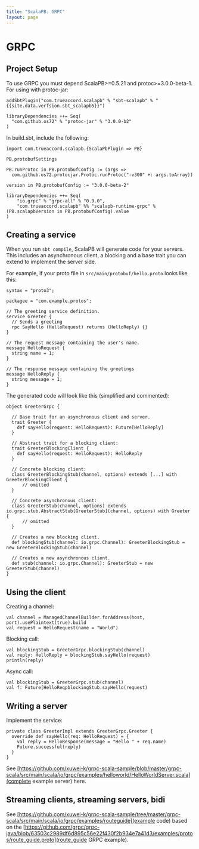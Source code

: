 ```yaml
---
title: "ScalaPB: GRPC"
layout: page
---
```


# GRPC

## Project Setup

To use GRPC you must depend ScalaPB>=0.5.21 and protoc>=3.0.0-beta-1. For using
with protoc-jar:

    addSbtPlugin("com.trueaccord.scalapb" % "sbt-scalapb" % "{{site.data.verfsion.sbt_scalapb5}}")

    libraryDependencies ++= Seq(
      "com.github.os72" % "protoc-jar" % "3.0.0-b2"
    )

In build.sbt, include the following:

    import com.trueaccord.scalapb.{ScalaPbPlugin => PB}

    PB.protobufSettings

    PB.runProtoc in PB.protobufConfig := (args =>
      com.github.os72.protocjar.Protoc.runProtoc("-v300" +: args.toArray))

    version in PB.protobufConfig := "3.0.0-beta-2"

    libraryDependencies ++= Seq(
        "io.grpc" % "grpc-all" % "0.9.0",
        "com.trueaccord.scalapb" %% "scalapb-runtime-grpc" % (PB.scalapbVersion in PB.protobufConfig).value
    )

## Creating a service

When you run `sbt compile`, ScalaPB will generate code for your servers. This
includes an asynchronous client, a blocking and a base trait you can extend to
implement the server side.

For example, if your proto file in `src/main/protobuf/hello.proto` looks like
this:

    syntax = "proto3";

    packagee = "com.example.protos";

    // The greeting service definition.
    service Greeter {
      // Sends a greeting
      rpc SayHello (HelloRequest) returns (HelloReply) {}
    }

    // The request message containing the user's name.
    message HelloRequest {
      string name = 1;
    }

    // The response message containing the greetings
    message HelloReply {
      string message = 1;
    }


The generated code will look like this (simplified and commented):

    object GreeterGrpc {

      // Base trait for an asynchronous client and server.
      trait Greeter {
        def sayHello(request: HelloRequest): Future[HelloReply]
      }

      // Abstract trait for a blocking client:
      trait GreeterBlockingClient {
        def sayHello(request: HelloRequest): HelloReply
      }

      // Concrete blocking client:
      class GreeterBlockingStub(channel, options) extends [...] with GreeterBlockingClient {
          // omitted
      }

      // Concrete asynchronous client:
      class GreeterStub(channel, options) extends io.grpc.stub.AbstractStub[GreeterStub](channel, options) with Greeter {
          // omitted
      }

      // Creates a new blocking client.
      def blockingStub(channel: io.grpc.Channel): GreeterBlockingStub = new GreeterBlockingStub(channel)

      // Creates a new asynchronous client.
      def stub(channel: io.grpc.Channel): GreeterStub = new GreeterStub(channel)
    }

## Using the client

Creating a channel:

    val channel = ManagedChannelBuilder.forAddress(host, port).usePlaintext(true).build
    val request = HelloRequest(name = "World")

Blocking call:

    val blockingStub = GreeterGrpc.blockingStub(channel)
    val reply: HelloReply = blockingStub.sayHello(request)
    println(reply)

Async call:

    val blockingStub = GreeterGrpc.stub(channel)
    val f: Future[HelloReqpblockingStub.sayHello(request)

## Writing a server

Implement the service:

    private class GreeterImpl extends GreeterGrpc.Greeter {
      override def sayHello(req: HelloRequest) = {
        val reply = HelloResponse(message = "Hello " + req.name)
        Future.successful(reply)
      }
    }

See
[https://github.com/xuwei-k/grpc-scala-sample/blob/master/grpc-scala/src/main/scala/io/grpc/examples/helloworld/HelloWorldServer.scala](complete example server) here.

## Streaming clients, streaming servers, bidi

See [https://github.com/xuwei-k/grpc-scala-sample/tree/master/grpc-scala/src/main/scala/io/grpc/examples/routeguide](example
code) based on the
[https://github.com/grpc/grpc-java/blob/63503c2989df6d895c56e22f430f2b934e7a41d3/examples/protos/route_guide.proto](route_guide
GRPC example).

